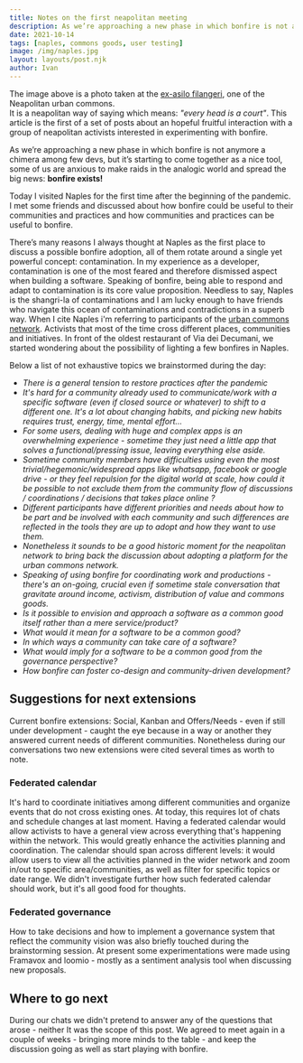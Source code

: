 ```yaml
---
title: Notes on the first neapolitan meeting
description: As we’re approaching a new phase in which bonfire is not anymore a chimera among few devs, but it’s starting to come together as a nice tool, some of us are anxious to make raids in the analogic world and spread the big news...
date: 2021-10-14
tags: [naples, commons goods, user testing]
image: /img/naples.jpg
layout: layouts/post.njk
author: Ivan
---
```


<div class="p-4 text-base text-gray-200 rounded-lg bg-blueGray-600">
  The image above is a photo taken at the <a href="http://www.exasilofilangieri.it/" target="blank">ex-asilo filangeri</a>, one of the Neapolitan urban commons. <br> It is a neapolitan way of saying which means: <i>"every head is a court"</i>. This article is the first of a set of posts about an hopeful fruitful interaction with a group of neapolitan activists interested in experimenting with bonfire.
</div>

As we’re approaching a new phase in which bonfire is not anymore a chimera among few devs, but it’s starting to come together as a nice tool, some of us are anxious to make raids in the analogic world and spread the big news: **bonfire exists!**

Today I visited Naples for the first time after the beginning of the pandemic. I met some friends and discussed about how bonfire could be useful to their communities and practices and how communities and practices can be useful to bonfire. 

There’s many reasons I always thought at Naples as the first place to discuss a possible bonfire adoption, all of them rotate around a single yet powerful concept: contamination. 
In my experience as a developer, contamination is one of the most feared and therefore dismissed aspect when building a software. Speaking of bonfire, being able to respond and adapt to contamination is its  core value proposition. Needless to say, Naples is the shangri-la of contaminations and I am lucky enough to have friends who navigate this ocean of contaminations and contradictions in a superb way.
When I cite Naples i'm referring to participants of the [urban commons network](https://commonsnapoli.org). Activists that most of the time cross different places, communities and initiatives. In front of the oldest restaurant of Via dei Decumani, we started wondering about the possibility of lighting a few bonfires in Naples.

Below a list of not exhaustive topics we brainstormed during the day:
-  *There is a general tension to restore practices after the pandemic*
-  *It's hard for a community already used to communicate/work with a specific software (even if closed source or whatever) to shift to a different one. It's a lot about changing habits, and picking new habits requires trust, energy, time, mental effort...*
-  *For some users, dealing with huge and complex apps is an overwhelming experience - sometime they just need a little app that solves a functional/pressing issue, leaving everything else aside.*
- *Sometime community members have difficulties using even the most trivial/hegemonic/widespread apps like whatsapp, facebook or google drive - or they feel repulsion for the digital world at scale, how could it be possible to not exclude them from the community flow of discussions / coordinations / decisions that takes place online ?*
- *Different participants have different priorities and needs about how to be part and be involved with each community and such differences are reflected in the tools they are up to adopt and how they want to use them.*
- *Nonetheless it sounds to be a good historic moment for the neapolitan network to bring back the discussion about adopting a platform for the urban commons network.*
- *Speaking of using bonfire for coordinating work and productions - there's an on-going, crucial even if sometime stale conversation that gravitate around income, activism, distribution of value and commons goods.* 
- *Is it possible to envision and approach a software as a common good itself rather than a mere service/product?*
- *What would it mean for a software to be a common good?* 
- *In which ways a community can take care of a software?*
- *What would imply for a software to be a common good from the governance perspective?*
- *How bonfire can foster co-design and community-driven development?*
 

## Suggestions for next extensions
Current bonfire extensions: Social, Kanban and Offers/Needs - even if still under development - caught the eye because in a way or another they answered current needs of different communities.
Nonetheless during our conversations two new extensions were cited several times as worth to note.

### Federated calendar
It's hard to coordinate initiatives among different communities and organize events that do not cross existing ones. At today, this requires lot of chats and schedule changes at last moment. Having a federated calendar would allow activists to have a general view across everything that's happening within the network. This would greatly enhance the activities planning and coordination.
The calendar should span across different levels: it would allow users to view all the activities planned in the wider network and zoom in/out to specific area/communities, as well as filter for specific topics or date range. We didn't investigate further how such federated calendar should work, but it's all good food for thoughts.

### Federated governance
How to take decisions and how to implement a governance system that reflect the community vision was also briefly touched during the brainstorming session. At present some experimentations were made using Framavox and loomio - mostly as a sentiment analysis tool when discussing new proposals.

## Where to go next
During our chats we didn't pretend to answer any of the questions that arose - neither It was the scope of this post. We agreed to meet again in a couple of weeks - bringing more minds to the table - and keep the discussion going as well as start playing with bonfire.   